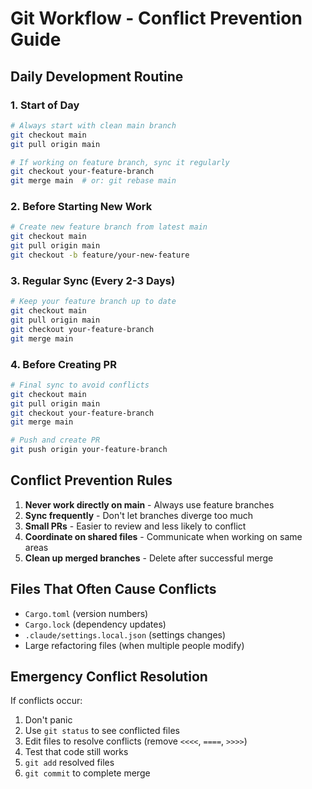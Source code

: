 # Git Workflow - Conflict Prevention Guide

## Daily Development Routine

### 1. Start of Day
```bash
# Always start with clean main branch
git checkout main
git pull origin main

# If working on feature branch, sync it regularly
git checkout your-feature-branch
git merge main  # or: git rebase main
```

### 2. Before Starting New Work
```bash
# Create new feature branch from latest main
git checkout main
git pull origin main
git checkout -b feature/your-new-feature
```

### 3. Regular Sync (Every 2-3 Days)
```bash
# Keep your feature branch up to date
git checkout main
git pull origin main
git checkout your-feature-branch
git merge main
```

### 4. Before Creating PR
```bash
# Final sync to avoid conflicts
git checkout main
git pull origin main
git checkout your-feature-branch
git merge main

# Push and create PR
git push origin your-feature-branch
```

## Conflict Prevention Rules

1. **Never work directly on main** - Always use feature branches
2. **Sync frequently** - Don't let branches diverge too much
3. **Small PRs** - Easier to review and less likely to conflict
4. **Coordinate on shared files** - Communicate when working on same areas
5. **Clean up merged branches** - Delete after successful merge

## Files That Often Cause Conflicts

- `Cargo.toml` (version numbers)
- `Cargo.lock` (dependency updates)
- `.claude/settings.local.json` (settings changes)
- Large refactoring files (when multiple people modify)

## Emergency Conflict Resolution

If conflicts occur:
1. Don't panic
2. Use `git status` to see conflicted files
3. Edit files to resolve conflicts (remove `<<<<`, `====`, `>>>>`)
4. Test that code still works
5. `git add` resolved files
6. `git commit` to complete merge